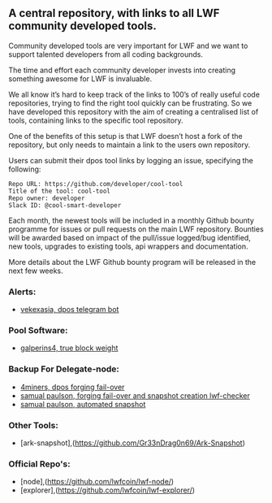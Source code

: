 
## A central repository, with links to all LWF community developed tools.

Community developed tools are very important for LWF and we want to support talented developers from all coding backgrounds. 

The time and effort each community developer invests into creating something awesome for LWF is invaluable.

We all know it’s hard to keep track of the links to 100’s of really useful code repositories, trying to find the right tool quickly can be frustrating.  So we have developed this repository with the aim of creating a centralised list of tools, containing links to the specific tool repository.  

One of the benefits of this setup is that LWF doesn’t host a fork of the repository, but only needs to maintain a link to the users own repository.

Users can submit their dpos tool links by logging an issue, specifying the following:

```
Repo URL: https://github.com/developer/cool-tool
Title of the tool: cool-tool
Repo owner: developer
Slack ID: @cool-smart-developer
```

Each month, the newest tools will be included in a monthly Github bounty programme for issues or pull requests on the main LWF repository.  Bounties will be awarded based on impact of the pull/issue logged/bug identified, new tools, upgrades to existing tools, api wrappers and documentation.

More details about the LWF Github bounty program will be released in the next few weeks.

### Alerts:
- [vekexasia, dpos telegram bot](https://github.com/vekexasia/dpos-telegram-bot)

### Pool Software:
- [galperins4, true block weight](https://github.com/galperins4)

### Backup For Delegate-node:
- [4miners, dpos forging fail-over](https://github.com/4miners/always-forge)
- [samual paulson, forging fail-over and snapshot creation lwf-checker](https://github.com/samuelpaulsun/lwf-checker)
- [samual paulson, automated snapshot](https://github.com/samuelpaulsun/lwf-snapshot)

### Other Tools:
- [ark-snapshot],(https://github.com/Gr33nDrag0n69/Ark-Snapshot)


### Official Repo's:
- [node],(https://github.com/lwfcoin/lwf-node/)
- [explorer],(https://github.com/lwfcoin/lwf-explorer/)
